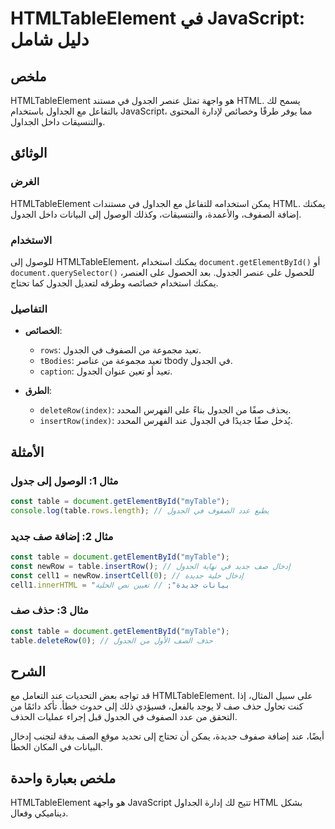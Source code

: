 <!--
Meta Description: # HTMLTableElement في JavaScript: دليل شامل ## ملخص HTMLTableElement هو واجهة تمثل عنصر الجدول في مستند HTML. يسمح لك بالتفاعل مع الجداول باستخدام Jav...
Meta Keywords: الجدول, htmltableelement, javascript, table, إلى
-->

# HTMLTableElement في JavaScript: دليل شامل

## ملخص
HTMLTableElement هو واجهة تمثل عنصر الجدول في مستند HTML. يسمح لك بالتفاعل مع الجداول باستخدام JavaScript، مما يوفر طرقًا وخصائص لإدارة المحتوى والتنسيقات داخل الجداول.

## الوثائق
### الغرض
HTMLTableElement يمكن استخدامه للتفاعل مع الجداول في مستندات HTML. يمكنك إضافة الصفوف، والأعمدة، والتنسيقات، وكذلك الوصول إلى البيانات داخل الجدول.

### الاستخدام
للوصول إلى HTMLTableElement، يمكنك استخدام `document.getElementById()` أو `document.querySelector()` للحصول على عنصر الجدول. بعد الحصول على العنصر، يمكنك استخدام خصائصه وطرقه لتعديل الجدول كما تحتاج.

### التفاصيل
- **الخصائص**:
  - `rows`: تعيد مجموعة من الصفوف في الجدول.
  - `tBodies`: تعيد مجموعة من عناصر tbody في الجدول.
  - `caption`: تعيد أو تعين عنوان الجدول.
  
- **الطرق**:
  - `deleteRow(index)`: يحذف صفًا من الجدول بناءً على الفهرس المحدد.
  - `insertRow(index)`: يُدخل صفًا جديدًا في الجدول عند الفهرس المحدد.

## الأمثلة
### مثال 1: الوصول إلى جدول
```javascript
const table = document.getElementById("myTable");
console.log(table.rows.length); // يطبع عدد الصفوف في الجدول
```

### مثال 2: إضافة صف جديد
```javascript
const table = document.getElementById("myTable");
const newRow = table.insertRow(); // إدخال صف جديد في نهاية الجدول
const cell1 = newRow.insertCell(0); // إدخال خلية جديدة
cell1.innerHTML = "بيانات جديدة"; // تعيين نص الخلية
```

### مثال 3: حذف صف
```javascript
const table = document.getElementById("myTable");
table.deleteRow(0); // حذف الصف الأول من الجدول
```

## الشرح
قد تواجه بعض التحديات عند التعامل مع HTMLTableElement. على سبيل المثال، إذا كنت تحاول حذف صف لا يوجد بالفعل، فسيؤدي ذلك إلى حدوث خطأ. تأكد دائمًا من التحقق من عدد الصفوف في الجدول قبل إجراء عمليات الحذف. 

أيضًا، عند إضافة صفوف جديدة، يمكن أن تحتاج إلى تحديد موقع الصف بدقة لتجنب إدخال البيانات في المكان الخطأ.

## ملخص بعبارة واحدة
HTMLTableElement هو واجهة JavaScript تتيح لك إدارة الجداول HTML بشكل ديناميكي وفعال.